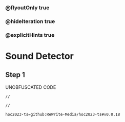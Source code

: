 ### @flyoutOnly true
### @hideIteration true
### @explicitHints true

# Sound Detector

## Step 1
UNOBFUSCATED CODE

```ghost
//
```
```template
//
```

```package
hoc2023-ts=github:ReWrite-Media/hoc2023-ts#v0.0.18
```
